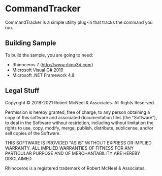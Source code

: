 CommandTracker
==============

CommandTracker is a simple utility plug-in that tracks the command you run.

Building Sample
--------------------
To build the sample, you are going to need:

* Rhinoceros 7 (http://www.rhino3d.com)
* Microsoft Visual C# 2019
* Microsoft .NET Framework 4.8

Legal Stuff
-----------
Copyright © 2018-2021 Robert McNeel & Associates. All Rights Reserved.

Permission is hereby granted, free of charge, to any person obtaining a copy of
this software and associated documentation files (the "Software"), to deal in
the Software without restriction, including without limitation the rights to use,
copy, modify, merge, publish, distribute, sublicense, and/or sell copies of the
Software.

THIS SOFTWARE IS PROVIDED "AS IS" WITHOUT EXPRESS OR IMPLIED WARRANTY. ALL IMPLIED
WARRANTIES OF FITNESS FOR ANY PARTICULAR PURPOSE AND OF MERCHANTABILITY ARE HEREBY
DISCLAIMED.

Rhinoceros is a registered trademark of Robert McNeel & Associates.
